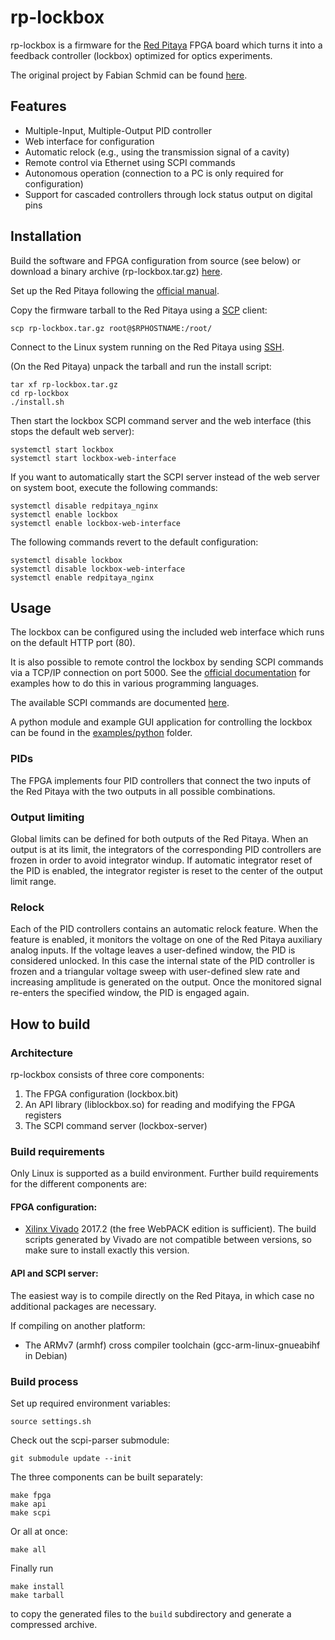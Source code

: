 # rp-lockbox
rp-lockbox is a firmware for the [Red Pitaya](https://www.redpitaya.com/) FPGA board which turns it
into a feedback controller (lockbox) optimized for optics experiments.

The original project by Fabian Schmid can be found [here](https://github.com/schmidf/rp-lockbox).

## Features
* Multiple-Input, Multiple-Output PID controller
* Web interface for configuration
* Automatic relock (e.g., using the transmission signal of a cavity)
* Remote control via Ethernet using SCPI commands
* Autonomous operation (connection to a PC is only required for configuration)
* Support for cascaded controllers through lock status output on digital pins

## Installation
Build the software and FPGA configuration from source (see below) or download a binary archive
(rp-lockbox.tar.gz) [here](https://github.com/schmidf/rp-lockbox/releases).

Set up the Red Pitaya following the [official manual](https://redpitaya.readthedocs.io/en/latest/index.html).

Copy the firmware tarball to the Red Pitaya using a [SCP](https://en.wikipedia.org/wiki/Secure_copy)
client:
```
scp rp-lockbox.tar.gz root@$RPHOSTNAME:/root/
```

Connect to the Linux system running on the Red Pitaya using [SSH](https://redpitaya.readthedocs.io/en/latest/developerGuide/os/ssh/ssh.html).

(On the Red Pitaya) unpack the tarball and run the install script:
```
tar xf rp-lockbox.tar.gz
cd rp-lockbox
./install.sh
```

Then start the lockbox SCPI command server and the web interface (this stops the default web server):
```
systemctl start lockbox
systemctl start lockbox-web-interface
```

If you want to automatically start the SCPI server instead of the web server on system boot, execute
the following commands:
```
systemctl disable redpitaya_nginx
systemctl enable lockbox
systemctl enable lockbox-web-interface
```

The following commands revert to the default configuration:
```
systemctl disable lockbox
systemctl disable lockbox-web-interface
systemctl enable redpitaya_nginx
```

## Usage
The lockbox can be configured using the included web interface which runs on the default HTTP port
(80).

It is also possible to remote control the lockbox by sending SCPI commands via a TCP/IP connection
on port 5000.
See the [official documentation](https://redpitaya.readthedocs.io/en/latest/appsFeatures/remoteControl/remoteControl.html)
for examples how to do this in various programming languages.

The available SCPI commands are documented [here](doc/SCPI_commands.rst).

A python module and example GUI application for controlling the lockbox can be found in the
[examples/python](examples/python) folder.

### PIDs
The FPGA implements four PID controllers that connect the two inputs of the Red Pitaya with the two
outputs in all possible combinations.

### Output limiting
Global limits can be defined for both outputs of the Red Pitaya. When an output is at its limit, the
integrators of the corresponding PID controllers are frozen in order to avoid integrator windup. If
automatic integrator reset of the PID is enabled, the integrator register is reset to the center of
the output limit range.

### Relock
Each of the PID controllers contains an automatic relock feature. When the feature is enabled, it
monitors the voltage on one of the Red Pitaya auxiliary analog inputs.
If the voltage leaves a user-defined window, the PID is considered unlocked. In this case the
internal state of the PID controller is frozen and a triangular voltage sweep with user-defined slew
rate and increasing amplitude is generated on the output. Once the monitored signal re-enters the
specified window, the PID is engaged again.

## How to build
### Architecture
rp-lockbox consists of three core components:

1. The FPGA configuration (lockbox.bit)
2. An API library (liblockbox.so) for reading and modifying the FPGA registers
3. The SCPI command server (lockbox-server)

### Build requirements
Only Linux is supported as a build environment. Further build requirements for the different
components are:

#### FPGA configuration:

* [Xilinx Vivado](https://www.xilinx.com/products/design-tools/vivado.html) 2017.2 (the free WebPACK
edition is sufficient). The build scripts generated by Vivado are not compatible between versions,
so make sure to install exactly this version.

#### API and SCPI server:

The easiest way is to compile directly on the Red Pitaya, in which case no additional packages are necessary.

If compiling on another platform:
* The ARMv7 (armhf) cross compiler toolchain (gcc-arm-linux-gnueabihf in Debian)

### Build process

Set up required environment variables:
```
source settings.sh
```

Check out the scpi-parser submodule:
```
git submodule update --init
```

The three components can be built separately:
```
make fpga
make api
make scpi
```

Or all at once:
```
make all
```

Finally run
```
make install
make tarball
```
to copy the generated files to the `build` subdirectory and generate a compressed archive.
